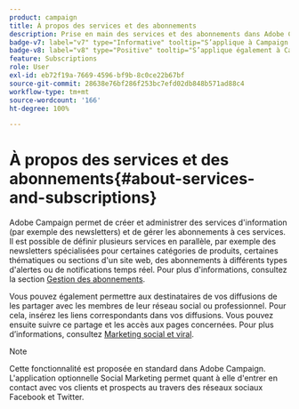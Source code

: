 ```yaml
---
product: campaign
title: À propos des services et des abonnements
description: Prise en main des services et des abonnements dans Adobe Campaign
badge-v7: label="v7" type="Informative" tooltip="S’applique à Campaign Classic v7"
badge-v8: label="v8" type="Positive" tooltip="S’applique également à Campaign v8"
feature: Subscriptions
role: User
exl-id: eb72f19a-7669-4596-bf9b-8c0ce22b67bf
source-git-commit: 28638e76bf286f253bc7efd02db848b571ad88c4
workflow-type: tm+mt
source-wordcount: '166'
ht-degree: 100%

---
```


# À propos des services et des abonnements{#about-services-and-subscriptions}

Adobe Campaign permet de créer et administrer des services d&#39;information (par exemple des newsletters) et de gérer les abonnements à ces services. Il est possible de définir plusieurs services en parallèle, par exemple des newsletters spécialisées pour certaines catégories de produits, certaines thématiques ou sections d&#39;un site web, des abonnements à différents types d&#39;alertes ou de notifications temps réel. Pour plus d&#39;informations, consultez la section [Gestion des abonnements](managing-subscriptions.md).

Vous pouvez également permettre aux destinataires de vos diffusions de les partager avec les membres de leur réseau social ou professionnel. Pour cela, insérez les liens correspondants dans vos diffusions. Vous pouvez ensuite suivre ce partage et les accès aux pages concernées. Pour plus d’informations, consultez [Marketing social et viral](viral-and-social-marketing.md).

>[!NOTE]
>
>Cette fonctionnalité est proposée en standard dans Adobe Campaign. L&#39;application optionnelle Social Marketing permet quant à elle d&#39;entrer en contact avec vos clients et prospects au travers des réseaux sociaux Facebook et Twitter.
